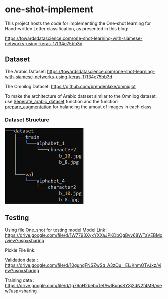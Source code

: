 # one-shot-implement

This project hosts the code for implementing the One-shot learning for Hand-written Letter classification, as presented in this blog:

https://towardsdatascience.com/one-shot-learning-with-siamese-networks-using-keras-17f34e75bb3d

## Dataset

The Arabic Dataset: https://towardsdatascience.com/one-shot-learning-with-siamese-networks-using-keras-17f34e75bb3d

The Omnilog Dataset: https://github.com/brendenlake/omniglot

To make the architecture of Arabic dataset similar to the Omnilog dataset, use [Seperate_arabic_dataset](fix-dataset.py) function and the function [prepare_augmentation](fix-dataset.py) for balancing the amout of images in each class.

### Dataset Structure
![Alt text](https://github.com/Stanley1312/one-shot-implement/blob/master/data.PNG?raw=true "Dataset Structure")

## Testing 
Using file [One_shot](One_shot.ibpy) for testing model
Model Link : https://drive.google.com/file/d/1W7793XyxYXXaJPKDbOgBvv68WTaVEBMo/view?usp=sharing

Pickle File link: 

Validation data : https://drive.google.com/file/d/10gungFNSZwSq_A3zOu__EIJKnmOTvJxz/view?usp=sharing 

Training data : https://drive.google.com/file/d/1g76oH2beboTefAwIBuqsSY8j2dN2f4MB/view?usp=sharing



